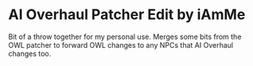 # AI Overhaul Patcher Edit by iAmMe

Bit of a throw together for my personal use. Merges some bits from the OWL patcher to forward OWL changes to any NPCs that AI Overhaul changes too.